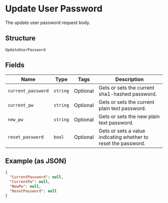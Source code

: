 
# Update User Password

The update user password request body.

## Structure

`UpdateUserPassword`

## Fields

| Name | Type | Tags | Description |
|  --- | --- | --- | --- |
| `current_password` | `string` | Optional | Gets or sets the current sha1-hashed password. |
| `current_pw` | `string` | Optional | Gets or sets the current plain text password. |
| `new_pw` | `string` | Optional | Gets or sets the new plain text password. |
| `reset_password` | `bool` | Optional | Gets or sets a value indicating whether to reset the password. |

## Example (as JSON)

```json
{
  "CurrentPassword": null,
  "CurrentPw": null,
  "NewPw": null,
  "ResetPassword": null
}
```

